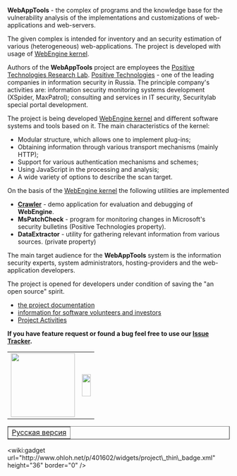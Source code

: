 **WebAppTools** - the complex of programs and the knowledge base for the vulnerability analysis of the implementations and customizations of web-applications and web-servers.

The given complex is intended for inventory and an security estimation of various (heterogeneous) web-applications. The project is developed with usage of [WebEngine kernel](WebEngine.md).

Authors of the **WebAppTools** project are employees the [Positive Technologies Research Lab](http://ptresearch.blogspot.com/). [Positive Technologies](http://www.ptsecurity.ru/) - one of the leading companies in information security in Russia. The principle company's activities are: information security monitoring systems development (XSpider, MaxPatrol); consulting and services in IT security, Securitylab special portal development.

The project is being developed [WebEngine kernel](WebEngine.md) and different software systems and tools based on it. The main characteristics of the kernel:

  * Modular structure, which allows one to implement plug-ins;
  * Obtaining information through various transport mechanisms (mainly HTTP);
  * Support for various authentication mechanisms and schemes;
  * Using JavaScript in the processing and analysis;
  * A wide variety of options to describe the scan target.

On the basis of the [WebEngine kernel](WebEngine.md) the following utilities are implemented

  * **[Crawler](CrawlerDemo.md)** - demo application for evaluation and debugging of **WebEngine**.
  * **MsPatchCheck** - program for monitoring changes in Microsoft's security bulletins (Positive Technologies property).
  * **DataExtractor** - utility for gathering relevant information from various sources. (private property)

The main target audience for the **WebAppTools** system is the information security experts, system administrators, hosting-providers and the web-application developers.

<a href='Hidden comment: The service for deployment and customization for Customer needs, and the technical support on a paid basis is offered to hosting-providers and other interested.'></a> The project is opened for developers under condition of saving the "an open source" spirit.

  * [the project documentation](Documentation.md)
  * [information for software volunteers and investors](Sponsorship.md)
  * [Project Activities](http://code.google.com/p/webapptools/wiki/ProjectStatus)

**If you have feature request or found a bug feel free to use our [Issue Tracker](http://code.google.com/p/webapptools/issues/list).**
<table cellpadding='0' width='100%' border='0' cellspacing='0'><tr><td width='145px'><a href='http://www.ptsecurity.com'><img src='http://webapptools.googlecode.com/svn/wiki/images/logo0.png' border='0' width='145px' /></a></td><td><img src='http://webapptools.googlecode.com/svn/wiki/images/logo_bg.png' width='100%' height='50px' /></td></tr></table>
<table width='100%' border='1'><tr><td><a href='ProjectHomeRus.md'>Русская версия</a></td></tr></table>
&lt;wiki:gadget url="http://www.ohloh.net/p/401602/widgets/project\_thin\_badge.xml" height="36"  border="0" /&gt;